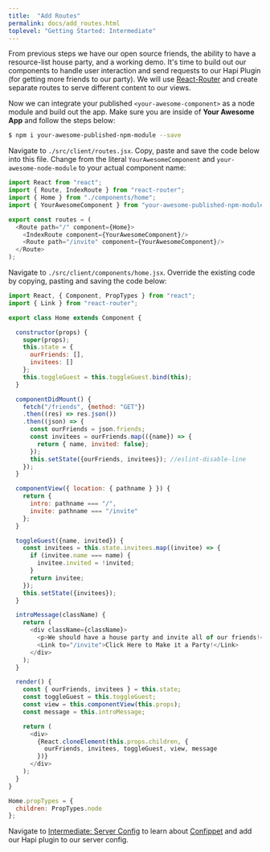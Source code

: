 ```yaml
---
title:  "Add Routes"
permalink: docs/add_routes.html
toplevel: "Getting Started: Intermediate"
---
```


From previous steps we have our open source friends, the ability to have a
resource-list house party, and a working demo. It's time to build out our
components to handle user interaction and send requests to our Hapi Plugin (for
getting more friends to our party). We will use [React-Router] and create
separate routes to serve different content to our views.

Now we can integrate your published `<your-awesome-component>` as a node module
and build out the app. Make sure you are inside of **Your Awesome App** and
follow the steps below:

```bash
$ npm i your-awesome-published-npm-module --save
```

Navigate to `./src/client/routes.jsx`. Copy, paste and save the
code below into this file. Change from the literal `YourAwesomeComponent` and
`your-awesome-node-module` to your actual component name:

```javascript
import React from "react";
import { Route, IndexRoute } from "react-router";
import { Home } from "./components/home";
import { YourAwesomeComponent } from "your-awesome-published-npm-module";

export const routes = (
  <Route path="/" component={Home}>
    <IndexRoute component={YourAwesomeComponent}/>
    <Route path="/invite" component={YourAwesomeComponent}/>
  </Route>
);
```

Navigate to `./src/client/components/home.jsx`. Override the
existing code by copying, pasting and saving the code below:

```javascript
import React, { Component, PropTypes } from "react";
import { Link } from "react-router";

export class Home extends Component {

  constructor(props) {
    super(props);
    this.state = {
      ourFriends: [],
      invitees: []
    };
    this.toggleGuest = this.toggleGuest.bind(this);
  }

  componentDidMount() {
    fetch("/friends", {method: "GET"})
    .then((res) => res.json())
    .then((json) => {
      const ourFriends = json.friends;
      const invitees = ourFriends.map(({name}) => {
        return { name, invited: false};
      });
      this.setState({ourFriends, invitees}); //eslint-disable-line
    });
  }

  componentView({ location: { pathname } }) {
    return {
      intro: pathname === "/",
      invite: pathname === "/invite"
    };
  }

  toggleGuest({name, invited}) {
    const invitees = this.state.invitees.map((invitee) => {
      if (invitee.name === name) {
        invitee.invited = !invited;
      }
      return invitee;
    });
    this.setState({invitees});
  }

  introMessage(className) {
    return (
      <div className={className}>
        <p>We should have a house party and invite all of our friends!</p>
        <Link to="/invite">Click Here to Make it a Party!</Link>
      </div>
    );
  }

  render() {
    const { ourFriends, invitees } = this.state;
    const toggleGuest = this.toggleGuest;
    const view = this.componentView(this.props);
    const message = this.introMessage;

    return (
      <div>
        {React.cloneElement(this.props.children, {
          ourFriends, invitees, toggleGuest, view, message
        })}
      </div>
    );
  }
}

Home.propTypes = {
  children: PropTypes.node
};
```

Navigate to [Intermediate: Server Config] to learn about [Confippet] and add
our Hapi plugin to our server config.

[Intermediate: Server Config]: server_config.html
[Confippet]: confippet.html
[React-Router]: https://github.com/ReactTraining/react-router
